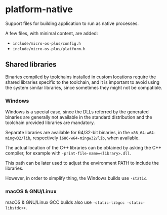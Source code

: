 # platform-native

Support files for building application to run as native processes.

A few files, with minimal content, are added:

- `include/micro-os-plus/config.h`
- `include/micro-os-plus/platform.h`

## Shared libraries

Binaries compiled by toolchains installed in custom locations
require the shared libraries specific to the toolchain, and it is
important to avoid using the system similar libraries, since sometimes
they might not be compatible.

### Windows

Windows is a special case, since the DLLs referred by the generated binaries
are generally not available in the standard distribution and the toolchain
provided libraries are mandatory.

Separate libraries are available for 64/32-bit binaries, in the
`x86_64-w64-mingw32/lib`, respectively `i686-w64-mingw32/lib`,
when available.

The actual location of the C++ libraries can be obtained by asking
the C++ compiler, for example with `-print-file-name=<library>.dll`.

This path can be later used to adjust the environment PATH to include
the libraries.

However, in order to simplify thing, the Windows builds use `-static`.

### macOS & GNU/Linux

macOS & GNU/Linux GCC builds also use `-static-libgcc -static-libstdc++`.
